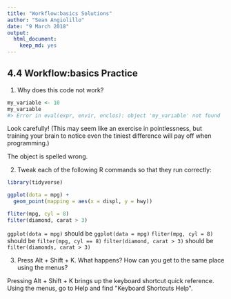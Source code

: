 ```yaml
---
title: "Workflow:basics Solutions"
author: "Sean Angiolillo"
date: "9 March 2018"
output: 
  html_document: 
    keep_md: yes
---
```




## 4.4 Workflow:basics Practice

1. Why does this code not work?


```r
my_variable <- 10
my_varıable
#> Error in eval(expr, envir, enclos): object 'my_varıable' not found
```

Look carefully! (This may seem like an exercise in pointlessness, but training your brain to notice even the tiniest difference will pay off when programming.)

The object is spelled wrong.

2. Tweak each of the following R commands so that they run correctly:


```r
library(tidyverse)

ggplot(dota = mpg) + 
  geom_point(mapping = aes(x = displ, y = hwy))

fliter(mpg, cyl = 8)
filter(diamond, carat > 3)
```

`ggplot(dota = mpg)` should be `ggplot(data = mpg)`
`fliter(mpg, cyl = 8)` should be `filter(mpg, cyl == 8)`
`filter(diamond, carat > 3)` should be `filter(diamonds, carat > 3)`


3. Press Alt + Shift + K. What happens? How can you get to the same place using the menus?

Pressing Alt + Shift + K brings up the keyboard shortcut quick reference. Using the menus, go to Help and find "Keyboard Shortcuts Help".
